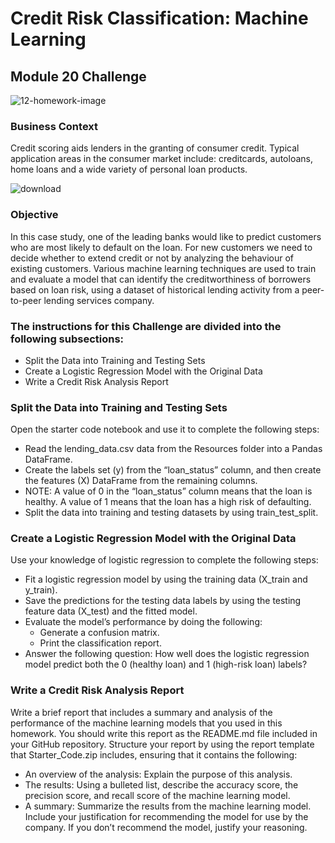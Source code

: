 # Credit Risk Classification: Machine Learning 
## Module 20 Challenge 

![12-homework-image](https://github.com/CBURKHARDT47/Credit-Risk-Classification-/assets/128064003/20dd6cf3-0839-4bf5-9b36-4256d446dc8c)

### Business Context
Credit scoring aids lenders in the granting of consumer credit. Typical application areas in the consumer market include: creditcards, autoloans, home loans and a wide variety of personal loan products.

![download](https://github.com/CBURKHARDT47/Credit-Risk-Classification-/assets/128064003/1a6d2034-b9cd-4988-8e27-3a7ed38a2e66)

### Objective
In this case study, one of the leading banks would like to predict customers who are most likely to default on the loan. For new customers we need to decide whether to extend credit or not by analyzing the behaviour of existing customers. Various machine learning techniques are used to train and evaluate a model that can identify the creditworthiness of borrowers based on loan risk, using a dataset of historical lending activity from a peer-to-peer lending services company.

### The instructions for this Challenge are divided into the following subsections:  
* Split the Data into Training and Testing Sets
* Create a Logistic Regression Model with the Original Data
* Write a Credit Risk Analysis Report

### Split the Data into Training and Testing Sets
Open the starter code notebook and use it to complete the following steps:
* Read the lending_data.csv data from the Resources folder into a Pandas DataFrame.
* Create the labels set (y) from the “loan_status” column, and then create the features (X) DataFrame from the remaining columns.
* NOTE: A value of 0 in the “loan_status” column means that the loan is healthy. A value of 1 means that the loan has a high risk of defaulting.
* Split the data into training and testing datasets by using train_test_split.

### Create a Logistic Regression Model with the Original Data
Use your knowledge of logistic regression to complete the following steps:
* Fit a logistic regression model by using the training data (X_train and y_train).
* Save the predictions for the testing data labels by using the testing feature data (X_test) and the fitted model.
* Evaluate the model’s performance by doing the following:
    * Generate a confusion matrix.
    * Print the classification report.
* Answer the following question: How well does the logistic regression model predict both the 0 (healthy loan) and 1 (high-risk loan) labels?

### Write a Credit Risk Analysis Report
Write a brief report that includes a summary and analysis of the performance of the machine learning models that you used in this homework. You should write this report as the README.md file included in your GitHub repository. Structure your report by using the report template that Starter_Code.zip includes, ensuring that it contains the following:
* An overview of the analysis: Explain the purpose of this analysis.
* The results: Using a bulleted list, describe the accuracy score, the precision score, and recall score of the machine learning model.
* A summary: Summarize the results from the machine learning model. Include your justification for recommending the model for use by the company. If you don’t recommend the model, justify your reasoning.
